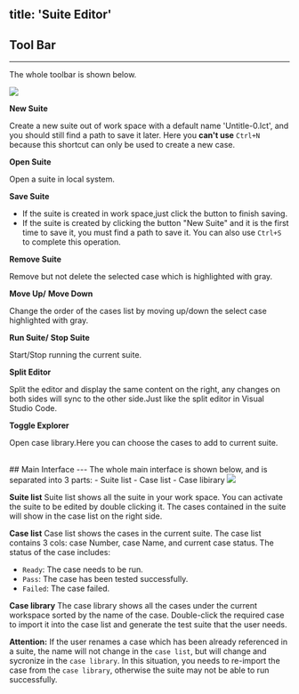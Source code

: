 title: 'Suite Editor'
---
## Tool Bar
---
The whole toolbar is shown below.

<img class="long-images" src="/images/code-editor/suite-toolbar.png">
<br>

<i class="fa fa-file-text-o"></i> **New Suite**  

Create a new suite out of work space with a default name 'Untitle-0.lct', and you should still find a path to save it later. Here you **can't use** `Ctrl+N` because this shortcut can only be used to create a new case.

<i class="fa fa-folder-open-o"></i> **Open Suite**

Open a suite in local system.

<i class="fa fa-floppy-o"></i> **Save Suite** 

- If the suite is created in work space,just click the button to finish saving. 
- If the suite is created by clicking the button "New Suite" and it is the first time to save it, you must find a path to save it. You can also use `Ctrl+S` to complete this operation.

<i class="fa fa-times"></i> **Remove Suite**

Remove but not delete the selected case which is highlighted with gray.

<i class="fa fa-arrow-up"></i> **Move Up/** <i class="fa fa-arrow-down"></i> **Move Down**

Change the order of the cases list by moving up/down the select case highlighted with gray.

<i class="fa fa-play"></i> **Run Suite/** <i class="fa fa-stop"></i>  **Stop Suite**

Start/Stop running the current suite.


<i class="fa fa-columns"></i>  **Split Editor**

Split the editor and display the same content on the right, any changes on both sides will sync to the other side.Just like the split editor in Visual Studio Code.

<i class="fa fa-list-alt"></i> **Toggle Explorer**

Open case library.Here you can choose the cases to add to current suite.

<br/>
## Main Interface
---
The whole main interface is shown below, and is separated into 3 parts:
- Suite list
- Case list
- Case libirary

<img class="large-images" src="/images/code-editor/suite-interface.png">
<br/>

**Suite list**
Suite list shows all the suite in your work space. You can activate the suite to be edited by double clicking it. The cases contained in the suite will show in the case list on the right side.

**Case list**
Case list shows the cases in the current suite. The case list contains 3 cols: case Number, case Name, and current case status. The status of the case includes: 
- `Ready`: The case needs to be run.
- `Pass`: The case has been tested successfully.
- `Failed`: The case failed.

**Case library**
The case library shows all the cases under the current workspace sorted by the name of the case. Double-click the required case to import it into the case list and generate the test suite that the user needs.

**Attention:** 
If the user renames a case which has been already referenced in a suite, the name  will not change in the `case list`, but will change and sycronize in the `case library`. In this situation, you needs to re-import the case from the `case library`, otherwise the suite may not be able to run successfully.